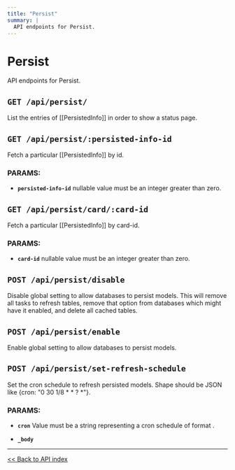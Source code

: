 ```yaml
---
title: "Persist"
summary: |
  API endpoints for Persist.
---
```


# Persist

API endpoints for Persist.

## `GET /api/persist/`

List the entries of [[PersistedInfo]] in order to show a status page.

## `GET /api/persist/:persisted-info-id`

Fetch a particular [[PersistedInfo]] by id.

### PARAMS:

-  **`persisted-info-id`** nullable value must be an integer greater than zero.

## `GET /api/persist/card/:card-id`

Fetch a particular [[PersistedInfo]] by card-id.

### PARAMS:

-  **`card-id`** nullable value must be an integer greater than zero.

## `POST /api/persist/disable`

Disable global setting to allow databases to persist models. This will remove all tasks to refresh tables, remove
  that option from databases which might have it enabled, and delete all cached tables.

## `POST /api/persist/enable`

Enable global setting to allow databases to persist models.

## `POST /api/persist/set-refresh-schedule`

Set the cron schedule to refresh persisted models.
   Shape should be JSON like {cron: "0 30 1/8 * * ? *"}.

### PARAMS:

-  **`cron`** Value must be a string representing a cron schedule of format <seconds> <minutes> <hours> <day of month> <month> <day of week> <year>.

-  **`_body`**

---

[<< Back to API index](../../api-documentation.md)